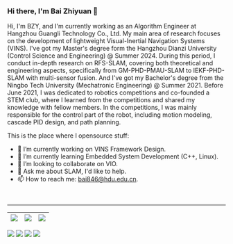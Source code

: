 ### Hi there, I'm **Bai Zhiyuan** 👋

Hi, I'm BZY, and I'm currently working as an Algorithm Engineer at Hangzhou Guangli Technology Co., Ltd. My main area of research focuses on the development of lightweight Visual-Inertial Navigation Systems (VINS). I've got my Master's degree form the Hangzhou Dianzi University (Control Science and Engineering) @ Summer 2024. During this period, I conduct in-depth research on RFS-SLAM, covering both theoretical and engineering aspects, specifically from GM-PHD-PMAU-SLAM to IEKF-PHD-SLAM with multi-sensor fusion.
And I've got my Bachelor's degree from the Ningbo Tech University (Mechatronic Engineering) @ Summer 2021. Before June 2021, I was dedicated to robotics competitions and co-founded a STEM club, where I learned from the competitions and shared my knowledge with fellow members. In the competitions, I was mainly responsible for the control part of the robot, including motion modeling, cascade PID design, and path planning.

This is the place where I opensource stuff:

- 🔭 I’m currently working on VINS Framework Design.
- 🌱 I’m currently learning Embedded System Development (C++, Linux).
- 👯 I’m looking to collaborate on VIO.
- 💬 Ask me about SLAM, I'd like to help.
- 📫 How to reach me: bai846@hdu.edu.cn.

<br/>
<hr>

| <img align="center" src="https://readme-stats.clckblog.space/api?username=baizhiyuan&theme=tokyonight&show_icons=true&count_private=true"/> | <img align="center" src="https://github-readme-streak-stats.herokuapp.com/?user=baizhiyuan&include_all_commits=true&hide_border=true&theme=dark" /> | <img align="center" src="https://readme-stats.clckblog.space/api/top-langs?username=baizhiyuan&show_icons=true&theme=radical&langs_count=10&layout=compact" /> |
| ------------- | ------------- | ------------- |

![](https://komarev.com/ghpvc/?username=baizhiyuan&color=blueviolet)
![](https://img.shields.io/github/stars/baizhiyuan/baizhiyuan?color=blueviolet)
![](https://img.shields.io/github/forks/baizhiyuan/baizhiyuan?color=blueviolet)
![](https://img.shields.io/github/contributors/baizhiyuan/baizhiyuan?color=blueviolet)
